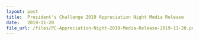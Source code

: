 ```yaml
---
layout: post
title:  President's Challenge 2019 Appreciation Night Media Release
date:   2019-11-20
file_url: /files/PC-Appreciation-Night-2019-Media-Release-2019-11-20.pdf
---		
```

